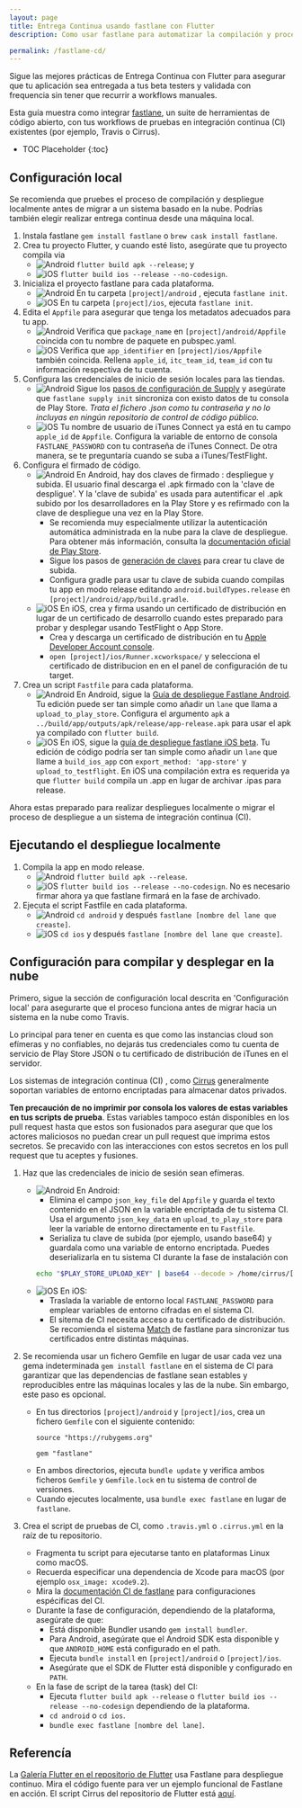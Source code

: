 ```yaml
---
layout: page
title: Entrega Continua usando fastlane con Flutter
description: Como usar fastlane para automatizar la compilación y proceso de release de tu aplicación Flutter.

permalink: /fastlane-cd/
---
```


Sigue las mejores prácticas de Entrega Continua con Flutter para asegurar que tu 
aplicación sea entregada a tus beta testers y validada con frequencia sin tener que 
recurrir a workflows manuales.

Esta guía muestra como integrar [fastlane](https://docs.fastlane.tools/), un suite 
de herramientas de código abierto, con tus workflows de pruebas en integración continua 
(CI) existentes (por ejemplo, Travis o Cirrus).

* TOC Placeholder
{:toc}

## Configuración local

Se recomienda que pruebes el proceso de compilación y despliegue localmente antes de migrar 
a un sistema basado en la nube. Podrías también elegir realizar entrega continua desde 
una máquina local.

1. Instala fastlane `gem install fastlane` o `brew cask install fastlane`.
1. Crea tu proyecto Flutter, y cuando esté listo, asegúrate que tu proyecto compila via
    * ![Android](/images/fastlane-cd/android.png) `flutter build apk --release`; y
    * ![iOS](/images/fastlane-cd/ios.png) `flutter build ios --release --no-codesign`.
1. Inicializa el proyecto fastlane para cada plataforma.
    * ![Android](/images/fastlane-cd/android.png) En tu carpeta `[project]/android`
    , ejecuta `fastlane init`.
    * ![iOS](/images/fastlane-cd/ios.png) En tu carpeta `[project]/ios`,
    ejecuta `fastlane init`.
1. Edita el `Appfile` para asegurar que tenga los metadatos adecuados para tu app.
    * ![Android](/images/fastlane-cd/android.png) Verifica que `package_name` en
    `[project]/android/Appfile` coincida con tu nombre de paquete en pubspec.yaml.
    * ![iOS](/images/fastlane-cd/ios.png) Verifica que `app_identifier` en
    `[project]/ios/Appfile` también coincida. Rellena `apple_id`, `itc_team_id`,
    `team_id` con tu información respectiva de tu cuenta.
1. Configura las credenciales de inicio de sesión locales para las tiendas.
    * ![Android](/images/fastlane-cd/android.png) Sigue los [pasos de configuración de Supply](https://docs.fastlane.tools/getting-started/android/setup/#setting-up-supply)
    y asegúrate que `fastlane supply init` sincroniza con existo datos de tu consola de 
    Play Store. _Trata el fichero .json como tu contraseña y no lo incluyas en ningún 
    repositorio de control de código público._
    * ![iOS](/images/fastlane-cd/ios.png) Tu nombre de usuario de iTunes Connect ya está en 
    tu campo `apple_id` de `Appfile`. Configura la variable de entorno de consola `FASTLANE_PASSWORD` 
    con tu contraseña de iTunes Connect. De otra manera, se te preguntaría cuando 
    se suba a iTunes/TestFlight.
1. Configura el firmado de código.
    * ![Android](/images/fastlane-cd/android.png) En Android, hay dos claves de firmado 
    : despliegue y subida. El usuario final descarga el .apk firmado con la 
    'clave de despligue'. Y la 'clave de subida' es usada para autentificar el .apk
    subido por los desarrolladores en la Play Store y es refirmado con la clave de despliegue 
    una vez en la Play Store.
        * Se recomienda muy especialmente utilizar la autenticación automática administrada 
        en la nube para la clave de despliegue. Para obtener más información, consulta la [documentación oficial de Play Store](https://support.google.com/googleplay/android-developer/answer/7384423?hl=en).
        * Sigue los pasos de [generación de claves](https://developer.android.com/studio/publish/app-signing#sign-apk)
        para crear tu clave de subida.
        * Configura gradle para usar tu clave de subida cuando compilas tu app en modo 
        release editando `android.buildTypes.release` en
        `[project]/android/app/build.gradle`.
    * ![iOS](/images/fastlane-cd/ios.png) En iOS, crea y firma usando un 
    certificado de distribución en lugar de un certificado de desarrollo cuando estes 
    preparado para probar y desplegar usando TestFlight o App Store.
        * Crea y descarga un certificado de distribución en tu [Apple Developer Account console](https://developer.apple.com/account/ios/certificate/).
        * `open [project]/ios/Runner.xcworkspace/` y selecciona el certificado de 
        distribucion en en el panel de configuración de tu target.
1. Crea un script `Fastfile` para cada plataforma.
    * ![Android](/images/fastlane-cd/android.png) En Android, sigue la 
    [Guía de despliegue Fastlane Android](https://docs.fastlane.tools/getting-started/android/beta-deployment/).
    Tu edición puede ser tan simple como añadir un `lane` que llama a `upload_to_play_store`.
    Configura el argumento `apk` a `../build/app/outputs/apk/release/app-release.apk`
    para usar el apk ya compilado con `flutter build`.
    * ![iOS](/images/fastlane-cd/ios.png) En iOS, sigue la [guía de despliegue fastlane iOS beta](https://docs.fastlane.tools/getting-started/ios/beta-deployment/).
    Tu edición de código podría ser tan simple como añadir un `lane` que llame a `build_ios_app` con 
    `export_method: 'app-store'` y `upload_to_testflight`. En iOS una compilación extra
    es requerida ya que `flutter build` compila un .app en lugar de archivar 
    .ipas para release.

Ahora estas preparado para realizar despliegues localmente o migrar el proceso de 
despliegue a un sistema de integración continua (CI).

## Ejecutando el despliegue localmente

1. Compila la app en modo release.
    * ![Android](/images/fastlane-cd/android.png) `flutter build apk --release`.
    * ![iOS](/images/fastlane-cd/ios.png) `flutter build ios --release --no-codesign`.
    No es necesario firmar ahora ya que fastlane firmará en la fase de archivado.
1. Ejecuta el script Fastfile en cada plataforma.
    * ![Android](/images/fastlane-cd/android.png) `cd android` y después
    `fastlane [nombre del lane que creaste]`.
    * ![iOS](/images/fastlane-cd/ios.png) `cd ios` y después
    `fastlane [nombre del lane que creaste]`.

## Configuración para compilar y desplegar en la nube

Primero, sigue la sección de configuración local descrita en 'Configuración local' para 
asegurarte que el proceso funciona antes de migrar hacia un sistema en la nube como Travis.

Lo principal para tener en cuenta es que como las instancias cloud son efímeras y no confiables, no dejarás tus credenciales como tu cuenta de servicio de Play Store JSON o tu certificado de distribución de iTunes en el servidor.

Los sistemas de integración continua (CI) , como 
[Cirrus](https://cirrus-ci.org/guide/writing-tasks/#encrypted-variables)
generalmente soportan variables de entorno encriptadas para almacenar datos 
privados.

**Ten precaución de no imprimir por consola los valores de estas variables en tus scripts de 
prueba**. Estas variables tampoco están disponibles en los pull request hasta que 
estos son fusionados para asegurar que que los actores maliciosos no puedan crear un pull
request que imprima estos secretos. Se precavido con las interacciones con estos 
secretos en los pull request que tu aceptes y fusiones.

1. Haz que las credenciales de inicio de sesión sean efímeras.
    * ![Android](/images/fastlane-cd/android.png) En Android:
        * Elimina el campo `json_key_file` del `Appfile` y guarda el texto contenido 
        en el JSON en la variable encriptada de tu sistema CI. Usa el argumento 
        `json_key_data` en `upload_to_play_store` para leer la variable 
        de entorno directamente en tu `Fastfile`.
        * Serializa tu clave de subida (por ejemplo, usando base64) y guardala como 
        una variable de entorno encriptada. Puedes deserializarla en tu sistema 
        CI durante la fase de instalación con 
        ```bash
        echo "$PLAY_STORE_UPLOAD_KEY" | base64 --decode > /home/cirrus/[directorio # y nombre de fichero especificado en tu gradle].keystore
        ```
    * ![iOS](/images/fastlane-cd/ios.png) En iOS:
        * Traslada la variable de entorno local `FASTLANE_PASSWORD` para emplear variables de 
        entorno cifradas en el sistema CI.
        * El sitema de CI necesita acceso a tu certificado de distribución. Se recomienda el sistema 
        [Match](https://docs.fastlane.tools/actions/match/) de fastlane para sincronizar tus certificados entre distintas máquinas.

2. Se recomienda usar un fichero Gemfile en lugar de usar cada vez una gema indeterminada 
`gem install fastlane` en el sistema de CI para garantizar que las dependencias de fastlane
sean estables y reproducibles entre las máquinas locales y las de la nube. Sin embargo, este paso es opcional.
    * En tus directorios `[project]/android` y `[project]/ios`, crea un fichero
    `Gemfile` con el siguiente contenido:
      ```
      source "https://rubygems.org"

      gem "fastlane"
      ```
    * En ambos directorios, ejecuta `bundle update` y verifica ambos ficheros `Gemfile` y
    `Gemfile.lock` en tu sistema de control de versiones.
    * Cuando ejecutes localmente, usa `bundle exec fastlane` en lugar de `fastlane`.

3. Crea el script de pruebas de CI, como `.travis.yml` o `.cirrus.yml` en la raíz
de tu repositorio.
    * Fragmenta tu script para ejecutarse tanto en plataformas Linux como macOS.
    * Recuerda especificar una dependencia de Xcode para macOS (por ejemplo
    `osx_image: xcode9.2`).
    * Mira la [documentación CI de fastlane](https://flutter.io/fastlane-cd/)
    para configuraciones espécificas del CI.
    * Durante la fase de configuración, dependiendo de la plataforma, asegúrate de que:
         * Está disponible Bundler usando `gem install bundler`.
         * Para Android, asegúrate que el Android SDK esta disponible y que `ANDROID_HOME` está configurado en el path.
         * Ejecuta `bundle install` en `[project]/android` o `[project]/ios`.
         * Asegúrate que el SDK de Flutter está disponible y configurado en `PATH`.
    * En la fase de script de la tarea (task) del CI:
         * Ejecuta `flutter build apk --release` o `flutter build ios --release --no-codesign` dependiendo de la plataforma.
         * `cd android` o `cd ios`.
         * `bundle exec fastlane [nombre del lane]`.

## Referencía

La [Galería Flutter en el repositorio de Flutter](https://github.com/flutter/flutter/tree/master/examples/flutter_gallery)
usa Fastlane para despliegue continuo. Mira el código fuente para ver un ejemplo 
funcional de Fastlane en acción. El script Cirrus del repositorio de Flutter está 
[aquí](https://github.com/flutter/flutter/blob/master/.cirrus.yml).
